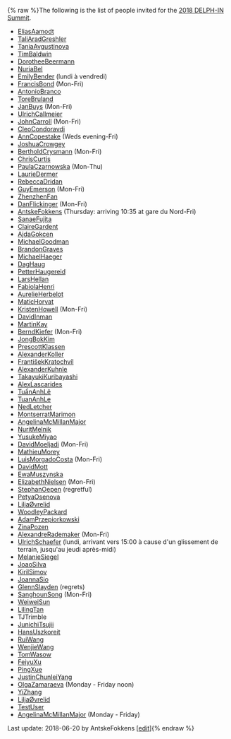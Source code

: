 {% raw %}The following is the list of people invited for the [2018 DELPH-IN
Summit](http://moin.delph-in.net/DiderotTop).

- [EliasAamodt](/EliasAamodt)
- [TaliAradGreshler](https://delph-in.github.io/docs/garage/TaliAradGreshler)
- [TaniaAvgustinova](https://delph-in.github.io/docs/garage/TaniaAvgustinova)
- [TimBaldwin](https://delph-in.github.io/docs/garage/TimBaldwin)
- [DorotheeBeermann](/DorotheeBeermann)
- [NuriaBel](/NuriaBel)
- [EmilyBender](https://delph-in.github.io/docs/garage/EmilyBender) (lundi à vendredi)
- [FrancisBond](https://delph-in.github.io/docs/garage/FrancisBond) (Mon-Fri)
- [AntonioBranco](https://delph-in.github.io/docs/garage/AntonioBranco)
- [ToreBruland](/ToreBruland)
- [JanBuys](https://delph-in.github.io/docs/garage/JanBuys) (Mon-Fri)
- [UlrichCallmeier](/UlrichCallmeier)
- [JohnCarroll](https://delph-in.github.io/docs/garage/JohnCarroll) (Mon-Fri)
- [CleoCondoravdi](/CleoCondoravdi)
- [AnnCopestake](https://delph-in.github.io/docs/garage/AnnCopestake) (Weds evening-Fri)
- [JoshuaCrowgey](https://delph-in.github.io/docs/garage/JoshuaCrowgey)
- [BertholdCrysmann](https://delph-in.github.io/docs/garage/BertholdCrysmann) (Mon-Fri)
- [ChrisCurtis](https://delph-in.github.io/docs/garage/ChrisCurtis)
- [PaulaCzarnowska](/PaulaCzarnowska) (Mon-Thu)
- [LaurieDermer](/LaurieDermer)
- [RebeccaDridan](https://delph-in.github.io/docs/garage/RebeccaDridan)
- [GuyEmerson](https://delph-in.github.io/docs/garage/GuyEmerson) (Mon-Fri)
- [ZhenzhenFan](/ZhenzhenFan)
- [DanFlickinger](https://delph-in.github.io/docs/garage/DanFlickinger) (Mon-Fri)
- [AntskeFokkens](https://delph-in.github.io/docs/garage/AntskeFokkens) (Thursday: arriving 10:35 at gare du
Nord-Fri)
- [SanaeFujita](/SanaeFujita)
- [ClaireGardent](/ClaireGardent)
- [AjdaGokcen](/AjdaGokcen)
- [MichaelGoodman](https://delph-in.github.io/docs/garage/MichaelGoodman)
- [BrandonGraves](/BrandonGraves)
- [MichaelHaeger](/MichaelHaeger)
- [DagHaug](/DagHaug)
- [PetterHaugereid](https://delph-in.github.io/docs/garage/PetterHaugereid)
- [LarsHellan](/LarsHellan)
- [FabiolaHenri](/FabiolaHenri)
- [AurelieHerbelot](/AurelieHerbelot)
- [MaticHorvat](/MaticHorvat)
- [KristenHowell](/KristenHowell) (Mon-Fri)
- [DavidInman](/DavidInman)
- [MartinKay](/MartinKay)
- [BerndKiefer](https://delph-in.github.io/docs/garage/BerndKiefer) (Mon-Fri)
- [JongBokKim](https://delph-in.github.io/docs/garage/JongBokKim)
- [PrescottKlassen](/PrescottKlassen)
- [AlexanderKoller](https://delph-in.github.io/docs/garage/AlexanderKoller)
- [FrantišekKratochvíl](/Franti%C5%A1ekKratochv%C3%ADl)
- [AlexanderKuhnle](/AlexanderKuhnle)
- [TakayukiKuribayashi](/TakayukiKuribayashi)
- [AlexLascarides](https://delph-in.github.io/docs/garage/AlexLascarides)
- [TuấnAnhLê](/Tu%E1%BA%A5nAnhL%C3%AA)
- [TuanAnhLe](https://delph-in.github.io/docs/garage/TuanAnhLe)
- [NedLetcher](https://delph-in.github.io/docs/garage/NedLetcher)
- [MontserratMarimon](/MontserratMarimon)
- [AngelinaMcMillanMajor](/AngelinaMcMillanMajor)
- [NuritMelnik](https://delph-in.github.io/docs/garage/NuritMelnik)
- [YusukeMiyao](/YusukeMiyao)
- [DavidMoeljadi](https://delph-in.github.io/docs/garage/DavidMoeljadi) (Mon-Fri)
- [MathieuMorey](/MathieuMorey)
- [LuisMorgadoCosta](https://delph-in.github.io/docs/garage/LuisMorgadoCosta) (Mon-Fri)
- [DavidMott](https://delph-in.github.io/docs/garage/DavidMott)
- [EwaMuszynska](/EwaMuszynska)
- [ElizabethNielsen](/ElizabethNielsen) (Mon-Fri)
- [StephanOepen](https://delph-in.github.io/docs/garage/StephanOepen) (regretful)
- [PetyaOsenova](https://delph-in.github.io/docs/garage/PetyaOsenova)
- [LiljaØvrelid](/Lilja%C3%98vrelid)
- [WoodleyPackard](/WoodleyPackard)
- [AdamPrzepiorkowski](/AdamPrzepiorkowski)
- [ZinaPozen](https://delph-in.github.io/docs/garage/ZinaPozen)
- [AlexandreRademaker](https://delph-in.github.io/docs/garage/AlexandreRademaker) (Mon-Fri)
- [UlrichSchaefer](https://delph-in.github.io/docs/garage/UlrichSchaefer) (lundi, arrivant vers 15:00 à cause
d'un glissement de terrain, jusqu'au jeudi après-midi)
- [MelanieSiegel](/MelanieSiegel)
- [JoaoSilva](https://delph-in.github.io/docs/garage/JoaoSilva)
- [KirilSimov](/KirilSimov)
- [JoannaSio](/JoannaSio)
- [GlennSlayden](https://delph-in.github.io/docs/garage/GlennSlayden) (regrets)
- [SanghounSong](https://delph-in.github.io/docs/garage/SanghounSong) (Mon-Fri)
- [WeiweiSun](https://delph-in.github.io/docs/garage/WeiweiSun)
- [LilingTan](https://delph-in.github.io/docs/garage/LilingTan)
- TJTrimble
- [JunichiTsujii](/JunichiTsujii)
- [HansUszkoreit](https://delph-in.github.io/docs/garage/HansUszkoreit)
- [RuiWang](/RuiWang)
- [WenjieWang](https://delph-in.github.io/docs/garage/WenjieWang)
- [TomWasow](/TomWasow)
- [FeiyuXu](https://delph-in.github.io/docs/garage/FeiyuXu)
- [PingXue](/PingXue)
- [JustinChunleiYang](https://delph-in.github.io/docs/garage/JustinChunleiYang)
- [OlgaZamaraeva](https://delph-in.github.io/docs/garage/OlgaZamaraeva) (Monday - Friday noon)
- [YiZhang](https://delph-in.github.io/docs/garage/YiZhang)
- [LiljaØvrelid](/Lilja%C3%98vrelid)
- [TestUser](/TestUser)
- [AngelinaMcMillanMajor](/AngelinaMcMillanMajor) (Monday - Friday)

Last update: 2018-06-20 by AntskeFokkens [[edit](https://github.com/delph-in/docs/wiki/DiderotParticipants/_edit)]{% endraw %}